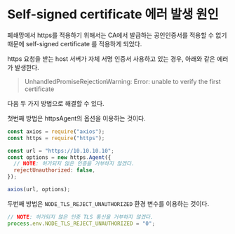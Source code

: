 # Self-signed certificate 에러 발생 원인

폐쇄망에서 https를 적용하기 위해서는 CA에서 발급하는 공인인증서를 적용할 수 없기 때문에 self-signed certificate 를 적용하게 되었다.

https 요청을 받는 host 서버가 자체 서명 인증서 사용하고 있는 경우, 아래와 같은 에러가 발생한다.

> UnhandledPromiseRejectionWarning: Error: unable to verify the first certificate

다음 두 가지 방법으로 해결할 수 있다.

첫번째 방법은 httpsAgent의 옵션을 이용하는 것이다.

```js
const axios = require("axios");
const https = require("https");

const url = "https://10.10.10.10";
const options = new https.Agent({
  // NOTE: 허가되지 않은 인증을 거부하지 않겠다.
  rejectUnauthorized: false,
});

axios(url, options);
```

두번째 방법은 `NODE_TLS_REJECT_UNAUTHORIZED` 환경 변수를 이용하는 것이다.

```js
// NOTE: 허가되지 않은 인증 TLS 통신을 거부하지 않겠다.
process.env.NODE_TLS_REJECT_UNAUTHORIZED = "0";
```

